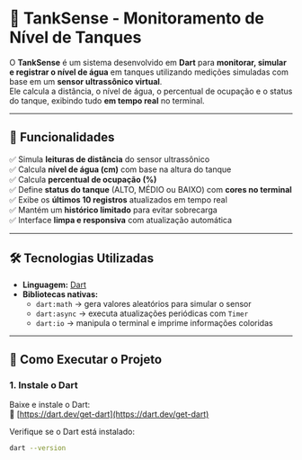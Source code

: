 # 🌊 TankSense - Monitoramento de Nível de Tanques

O **TankSense** é um sistema desenvolvido em **Dart** para **monitorar, simular e registrar o nível de água** em tanques utilizando medições simuladas com base em um **sensor ultrassônico virtual**.  
Ele calcula a distância, o nível de água, o percentual de ocupação e o status do tanque, exibindo tudo **em tempo real** no terminal.

---

## 📌 **Funcionalidades**

✅ Simula **leituras de distância** do sensor ultrassônico  
✅ Calcula **nível de água (cm)** com base na altura do tanque  
✅ Calcula **percentual de ocupação (%)**  
✅ Define **status do tanque** (ALTO, MÉDIO ou BAIXO) com **cores no terminal**  
✅ Exibe os **últimos 10 registros** atualizados em tempo real  
✅ Mantém um **histórico limitado** para evitar sobrecarga  
✅ Interface **limpa e responsiva** com atualização automática

---

## 🛠️ **Tecnologias Utilizadas**

- **Linguagem:** [Dart](https://dart.dev)
- **Bibliotecas nativas:**
  - `dart:math` → gera valores aleatórios para simular o sensor
  - `dart:async` → executa atualizações periódicas com `Timer`
  - `dart:io` → manipula o terminal e imprime informações coloridas

---

## 🚀 **Como Executar o Projeto**

### **1. Instale o Dart**
Baixe e instale o Dart:  
🔗 [https://dart.dev/get-dart](https://dart.dev/get-dart)

Verifique se o Dart está instalado:
```bash
dart --version
